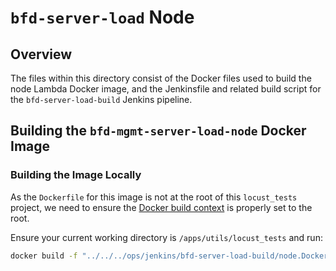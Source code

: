 # `bfd-server-load` Node

## Overview

The files within this directory consist of the Docker files used to build the node Lambda Docker image, 
and the Jenkinsfile and related build script for the `bfd-server-load-build` Jenkins pipeline.

## Building the `bfd-mgmt-server-load-node` Docker Image

### Building the Image Locally

As the `Dockerfile` for this image is not at the root of this `locust_tests` project, we need to
ensure the [Docker build
context](https://docs.docker.com/engine/reference/commandline/build/#description) is properly set to
the root. 

Ensure your current working directory is `/apps/utils/locust_tests` and run:

```bash
docker build -f "../../../ops/jenkins/bfd-server-load-build/node.Dockerfile" -t "<your-tag>" --platform linux/amd64 .
```
